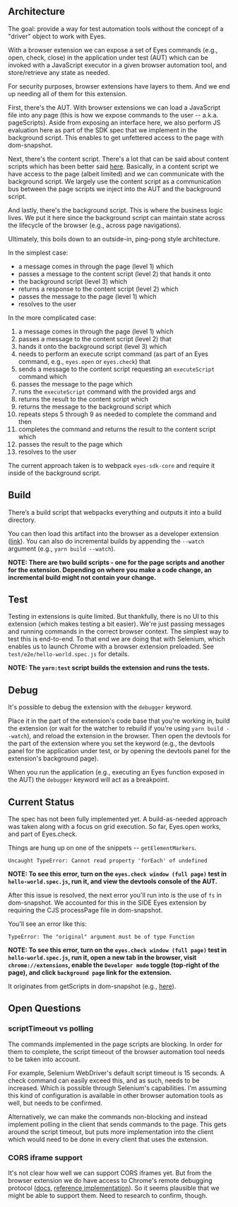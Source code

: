 ## Architecture

The goal: provide a way for test automation tools without the concept of a "driver" object to work with Eyes.

With a browser extension we can expose a set of Eyes commands (e.g., open, check, close) in the application under test (AUT) which can be invoked with a JavaScript executor in a given browser automation tool, and store/retrieve any state as needed.

For security purposes, browser extensions have layers to them. And we end up needing all of them for this extension.

First, there's the AUT. With browser extensions we can load a JavaScript file into any page (this is how we expose commands to the user -- a.k.a. pageScripts). Aside from exposing an interface here, we also perform JS evaluation here as part of the SDK spec that we implement in the background script. This enables to get unfettered access to the page with dom-snapshot.

Next, there's the content script. There's a lot that can be said about content scripts which has been better said [here](https://developer.mozilla.org/en-US/docs/Mozilla/Add-ons/WebExtensions/Content_scripts). Basically, in a content script we have access to the page (albeit limited) and we can communicate with the background script. We largely use the content script as a communication bus between the page scripts we inject into the AUT and the background script.

And lastly, there's the background script. This is where the business logic lives. We put it here since the background script can maintain state across the lifecycle of the browser (e.g., across page navigations).

Ultimately, this boils down to an outside-in, ping-pong style architecture.

In the simplest case:

- a message comes in through the page (level 1) which
- passes a message to the content script (level 2) that hands it onto
- the background script (level 3) which
- returns a response to the content script (level 2) which 
- passes the message to the page (level 1) which 
- resolves to the user

In the more complicated case:

1. a message comes in through the page (level 1) which 
2. passes a message to the content script (level 2) that 
3. hands it onto the background script (level 3) which 
4. needs to perform an execute script command (as part of an Eyes command, e.g., `eyes.open` or `eyes.check`) that 
5. sends a message to the content script requesting an `executeScript` command which
6. passes the message to the page which
7. runs the `executeScript` command with the provided args and
8. returns the result to the content script which
9. returns the message to the background script which
10. repeats steps 5 through 9 as needed to complete the command and then
11. completes the command and returns the result to the content script which
12. passes the result to the page which
13. resolves to the user

The current approach taken is to webpack `eyes-sdk-core` and require it inside of the background script.

## Build

There’s a build script that webpacks everything and outputs it into a build directory.

You can then load this artifact into the browser as a developer extension ([link](https://developer.chrome.com/extensions/getstarted#unpacked)). You can also do incremental builds by appending the `--watch` argument (e.g., `yarn build --watch`). 

__NOTE: There are two build scripts - one for the page scripts and another for the extension. Depending on where you make a code change, an incremental build might not contain your change.__

## Test

Testing in extensions is quite limited. But thankfully, there is no UI to this extension (which makes testing a bit easier). We're just passing messages and running commands in the correct browser context. The simplest way to test this is end-to-end. To that end we are doing that with Selenium, which enables us to launch Chrome with a browser extension preloaded. See `test/e2e/hello-world.spec.js` for details.

__NOTE: The `yarn:test` script builds the extension and runs the tests.__

## Debug

It's possible to debug the extension with the `debugger` keyword.

Place it in the part of the extension's code base that you're working in, build the extension (or wait for the watcher to rebuild if you're using `yarn build --watch`), and reload the extension in the browser. Then open the devtools for the part of the extension where you set the keyword (e.g., the devtools panel for the application under test, or by opening the devtools panel for the extension's background page).

When you run the application (e.g., executing an Eyes function exposed in the AUT) the `debugger` keyword will act as a breakpoint.

## Current Status

The spec has not been fully implemented yet. A build-as-needed approach was taken along with a focus on grid execution. So far, Eyes.open works, and part of Eyes.check. 

Things are hung up on one of the snippets -- `getElementMarkers`.

```
Uncaught TypeError: Cannot read property 'forEach' of undefined
```

__NOTE: To see this error, turn on the `eyes.check window (full page)` test in `hello-world.spec.js`, run it, and view the devtools console of the AUT.__

After this issue is resolved, the next error you'll run into is the use of `fs` in dom-snapshot. We accounted for this in the SIDE Eyes extension by requiring the CJS processPage file in dom-snapshot.

You'll see an error like this:

```
TypeError: The "original" argument must be of type Function
```

__NOTE: To see this error, turn on the `eyes.check window (full page)` test in `hello-world.spec.js`, run it, open a new tab in the browser, visit `chrome://extensions`, enable the `Developer mode` toggle (top-right of the page), and click `background page` link for the extension.__

It originates from getScripts in dom-snapshot (e.g., [here](https://github.com/applitools/dom-scripts/blob/master/packages/dom-snapshot/src/getScript.js#L8)).

## Open Questions

### scriptTimeout vs polling

The commands implemented in the page scripts are blocking. In order for them to complete, the script timeout of the browser automation tool needs to be taken into account. 

For example, Selenium WebDriver's default script timeout is 15 seconds. A check command can easily exceed this, and as such, needs to be increased. Which is possible through Selenium's capabilities. I'm assuming this kind of configuration is available in other browser automation tools as well, but needs to be confirmed.

Alternatively, we can make the commands non-blocking and instead implement polling in the client that sends commands to the page. This gets around the script timeout, but puts more implementation into the client which would need to be done in every client that uses the extension.

### CORS iframe support

It's not clear how well we can support CORS iframes yet. But from the browser extension we do have access to Chrome's remote debugging protocol ([docs](https://developer.chrome.com/docs/extensions/reference/debugger/), [reference implementation](https://github.com/SeleniumHQ/selenium-ide/blob/v3/packages/selenium-ide/src/neo/IO/debugger.js#L33)). So it seems plausible that we might be able to support them. Need to research to confirm, though.
